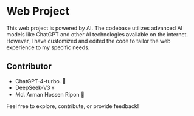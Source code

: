 # Web Project  

This web project is powered by AI. The codebase utilizes advanced AI models like ChatGPT and other AI technologies available on the internet. However, I have customized and edited the code to tailor the web experience to my specific needs.  

## Contributor  
- ChatGPT-4-turbo. 🚀
- DeepSeek-V3 💀
- Md. Arman Hossen Ripon 🙂

Feel free to explore, contribute, or provide feedback!  

